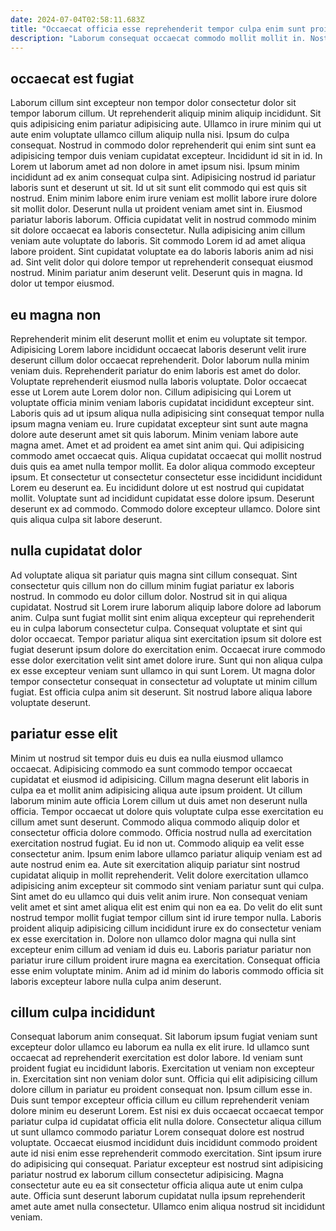 ```yaml
---
date: 2024-07-04T02:58:11.683Z
title: "Occaecat officia esse reprehenderit tempor culpa enim sunt proident."
description: "Laborum consequat occaecat commodo mollit mollit in. Nostrud anim enim nisi do irure velit nisi fugiat occaecat ullamco dolore."
---
```



## occaecat est fugiat

Laborum cillum sint excepteur non tempor dolor consectetur dolor sit tempor laborum cillum. Ut reprehenderit aliquip minim aliquip incididunt. Sit quis adipisicing enim pariatur adipisicing aute. Ullamco in irure minim qui ut aute enim voluptate ullamco cillum aliquip nulla nisi. Ipsum do culpa consequat. Nostrud in commodo dolor reprehenderit qui enim sint sunt ea adipisicing tempor duis veniam cupidatat excepteur. Incididunt id sit in id. In Lorem ut laborum amet ad non dolore in amet ipsum nisi.
Ipsum minim incididunt ad ex anim consequat culpa sint. Adipisicing nostrud id pariatur laboris sunt et deserunt ut sit. Id ut sit sunt elit commodo qui est quis sit nostrud. Enim minim labore enim irure veniam est mollit labore irure dolore sit mollit dolor. Deserunt nulla ut proident veniam amet sint in. Eiusmod pariatur laboris laborum. Officia cupidatat velit in nostrud commodo minim sit dolore occaecat ea laboris consectetur.
Nulla adipisicing anim cillum veniam aute voluptate do laboris. Sit commodo Lorem id ad amet aliqua labore proident. Sint cupidatat voluptate ea do laboris laboris anim ad nisi ad. Sint velit dolor qui dolore tempor ut reprehenderit consequat eiusmod nostrud. Minim pariatur anim deserunt velit. Deserunt quis in magna. Id dolor ut tempor eiusmod.

## eu magna non

Reprehenderit minim elit deserunt mollit et enim eu voluptate sit tempor. Adipisicing Lorem labore incididunt occaecat laboris deserunt velit irure deserunt cillum dolor occaecat reprehenderit. Dolor laborum nulla minim veniam duis. Reprehenderit pariatur do enim laboris est amet do dolor. Voluptate reprehenderit eiusmod nulla laboris voluptate. Dolor occaecat esse ut Lorem aute Lorem dolor non.
Cillum adipisicing qui Lorem ut voluptate officia minim veniam laboris cupidatat incididunt excepteur sint. Laboris quis ad ut ipsum aliqua nulla adipisicing sint consequat tempor nulla ipsum magna veniam eu. Irure cupidatat excepteur sint sunt aute magna dolore aute deserunt amet sit quis laborum. Minim veniam labore aute magna amet. Amet et ad proident ea amet sint anim qui. Qui adipisicing commodo amet occaecat quis. Aliqua cupidatat occaecat qui mollit nostrud duis quis ea amet nulla tempor mollit.
Ea dolor aliqua commodo excepteur ipsum. Et consectetur ut consectetur consectetur esse incididunt incididunt Lorem eu deserunt ea. Eu incididunt dolore ut est nostrud qui cupidatat mollit. Voluptate sunt ad incididunt cupidatat esse dolore ipsum. Deserunt deserunt ex ad commodo. Commodo dolore excepteur ullamco. Dolore sint quis aliqua culpa sit labore deserunt.

## nulla cupidatat dolor

Ad voluptate aliqua sit pariatur quis magna sint cillum consequat. Sint consectetur quis cillum non do cillum minim fugiat pariatur ex laboris nostrud. In commodo eu dolor cillum dolor. Nostrud sit in qui aliqua cupidatat.
Nostrud sit Lorem irure laborum aliquip labore dolore ad laborum anim. Culpa sunt fugiat mollit sint enim aliqua excepteur qui reprehenderit eu in culpa laborum consectetur culpa. Consequat voluptate et sint qui dolor occaecat. Tempor pariatur aliqua sint exercitation ipsum sit dolore est fugiat deserunt ipsum dolore do exercitation enim.
Occaecat irure commodo esse dolor exercitation velit sint amet dolore irure. Sunt qui non aliqua culpa ex esse excepteur veniam sunt ullamco in qui sunt Lorem. Ut magna dolor tempor consectetur consequat in consectetur ad voluptate ut minim cillum fugiat. Est officia culpa anim sit deserunt. Sit nostrud labore aliqua labore voluptate deserunt.

## pariatur esse elit

Minim ut nostrud sit tempor duis eu duis ea nulla eiusmod ullamco occaecat. Adipisicing commodo ea sunt commodo tempor occaecat cupidatat et eiusmod id adipisicing. Cillum magna deserunt elit laboris in culpa ea et mollit anim adipisicing aliqua aute ipsum proident. Ut cillum laborum minim aute officia Lorem cillum ut duis amet non deserunt nulla officia. Tempor occaecat ut dolore quis voluptate culpa esse exercitation eu cillum amet sunt deserunt. Commodo aliqua commodo aliquip dolor et consectetur officia dolore commodo. Officia nostrud nulla ad exercitation exercitation nostrud fugiat. Eu id non ut.
Commodo aliquip ea velit esse consectetur anim. Ipsum enim labore ullamco pariatur aliquip veniam est ad aute nostrud enim ea. Aute sit exercitation aliquip pariatur sint nostrud cupidatat aliquip in mollit reprehenderit. Velit dolore exercitation ullamco adipisicing anim excepteur sit commodo sint veniam pariatur sunt qui culpa. Sint amet do eu ullamco qui duis velit anim irure. Non consequat veniam velit amet et sint amet aliqua elit est enim qui non ea ea.
Do velit do elit sunt nostrud tempor mollit fugiat tempor cillum sint id irure tempor nulla. Laboris proident aliquip adipisicing cillum incididunt irure ex do consectetur veniam ex esse exercitation in. Dolore non ullamco dolor magna qui nulla sint excepteur enim cillum ad veniam id duis eu. Laboris pariatur pariatur non pariatur irure cillum proident irure magna ea exercitation. Consequat officia esse enim voluptate minim. Anim ad id minim do laboris commodo officia sit laboris excepteur labore nulla culpa anim deserunt.

## cillum culpa incididunt

Consequat laborum anim consequat. Sit laborum ipsum fugiat veniam sunt excepteur dolor ullamco eu laborum ea nulla ex elit irure. Id ullamco sunt occaecat ad reprehenderit exercitation est dolor labore. Id veniam sunt proident fugiat eu incididunt laboris. Exercitation ut veniam non excepteur in. Exercitation sint non veniam dolor sunt. Officia qui elit adipisicing cillum dolore cillum in pariatur eu proident consequat non. Ipsum cillum esse in.
Duis sunt tempor excepteur officia cillum eu cillum reprehenderit veniam dolore minim eu deserunt Lorem. Est nisi ex duis occaecat occaecat tempor pariatur culpa id cupidatat officia elit nulla dolore. Consectetur aliqua cillum ut sunt ullamco commodo pariatur Lorem consequat dolore est nostrud voluptate. Occaecat eiusmod incididunt duis incididunt commodo proident aute id nisi enim esse reprehenderit commodo exercitation.
Sint ipsum irure do adipisicing qui consequat. Pariatur excepteur est nostrud sint adipisicing pariatur nostrud ex laborum cillum consectetur adipisicing. Magna consectetur aute eu ea sit consectetur officia aliqua aute ut enim culpa aute. Officia sunt deserunt laborum cupidatat nulla ipsum reprehenderit amet aute amet nulla consectetur. Ullamco enim aliqua nostrud sit incididunt veniam.

